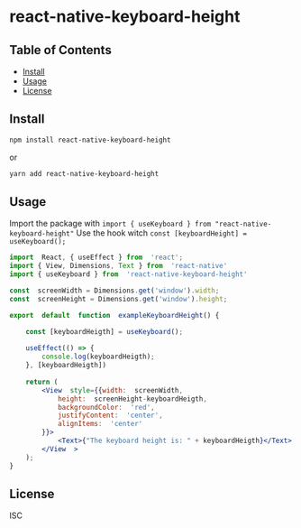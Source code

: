# react-native-keyboard-height

## Table of Contents

- [Install](#install)
- [Usage](#usage)
- [License](#license)

## Install

```bash
npm install react-native-keyboard-height
```
or
```bash
yarn add react-native-keyboard-height
```


## Usage

Import the package with  `import { useKeyboard } from "react-native-keyboard-height"`
Use the hook witch `const [keyboardHeight] = useKeyboard();`

```jsx
import  React, { useEffect } from  'react';
import { View, Dimensions, Text } from  'react-native'
import { useKeyboard } from  'react-native-keyboard-height'

const  screenWidth = Dimensions.get('window').width;
const  screenHeight = Dimensions.get('window').height;

export  default  function  exampleKeyboardHeight() {

	const [keyboardHeigth] = useKeyboard();
	
	useEffect(() => {
		console.log(keyboardHeigth);
	}, [keyboardHeigth])
	
	return (
		<View  style={{width:  screenWidth,
			height:  screenHeight-keyboardHeigth,
			backgroundColor:  'red',
			justifyContent:  'center',
			alignItems:  'center'
		}}>
			<Text>{"The keyboard height is: " + keyboardHeigth}</Text>
		</View  >
	);
}
```


## License

ISC